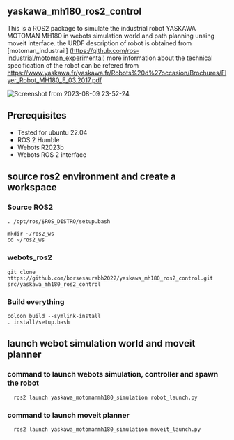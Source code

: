 ## yaskawa_mh180_ros2_control
 This is a ROS2 package to simulate the industrial robot YASKAWA MOTOMAN MH180 in webots simulation world and path planning unsing moveit interface.
 the URDF description of robot is obtained from [motoman_industrail] (https://github.com/ros-industrial/motoman_experimental) more information about the technical specification of the robot can be refered from https://www.yaskawa.fr/yaskawa.fr/Robots%20d%27occasion/Brochures/Flyer_Robot_MH180_E_03.2017.pdf

![Screenshot from 2023-08-09 23-52-24](https://github.com/borsesaurabh2022/yaskawa_mh180_ros2_control/assets/103029292/1a6101eb-f836-4ac1-80f4-4079a5fe1ba9)

## Prerequisites
  - Tested for ubuntu 22.04
  - ROS 2 Humble
  - Webots R2023b
  - Webots ROS 2 interface

## source ros2 environment and create a workspace
  ### Source ROS2
    . /opt/ros/$ROS_DISTRO/setup.bash

    mkdir ~/ros2_ws
    cd ~/ros2_ws

  ### webots_ros2
    git clone https://github.com/borsesaurabh2022/yaskawa_mh180_ros2_control.git src/yaskawa_mh180_ros2_control

  ### Build everything
    colcon build --symlink-install
    . install/setup.bash

## launch webot simulation world and moveit planner
  ### command to launch webots simulation, controller and spawn the robot

      ros2 launch yaskawa_motomanmh180_simulation robot_launch.py

  ### command to launch moveit planner

      ros2 launch yaskawa_motomanmh180_simulation moveit_launch.py
